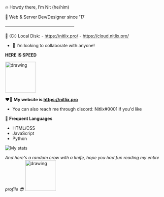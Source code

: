 
🔥 Howdy there, I’m Nit (he/him)

🎉 Web & Server Dev/Designer since '17

————————————————

📁 (C:) Local Disk:
     - https://nitlix.pro/
     - https://cloud.nitlix.pro/
     
- 💞️ I’m looking to collaborate with anyone!

**HERE IS SPEED**

[<img src="https://cdn.discordapp.com/banners/567641525706686474/a_c2345de8cbc20af0dff2bc17d1e591de.gif" alt="drawing" height="100"/>](https://cdn.discordapp.com/banners/567641525706686474/a_c2345de8cbc20af0dff2bc17d1e591de.gif?size=512)







❤️‍🔥 **My website is https://nitlix.pro**
- You can also reach me through discord: Nitlix#0001 if you'd like

💛 **Frequent Languages**
- HTML/CSS
- JavaScript
- Python


![My stats](https://github-readme-stats.vercel.app/api?username=nitlix&show_icons=true&theme=vision-friendly-dark)

*And here's a random crow with a knife, hope you had fun reading my entire profile 😎*
<img src="https://i.cbc.ca/1.3600308.1464220798!/fileImage/httpImage/image.jpg_gen/derivatives/original_620/canuck-the-crow-with-a-knife.jpg" alt="drawing" height="100"/>
